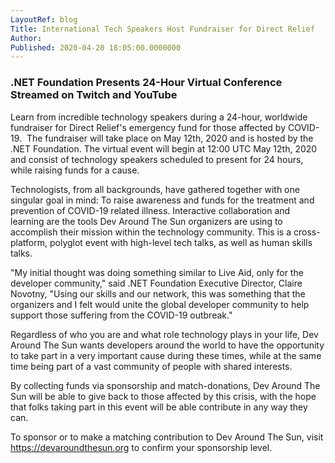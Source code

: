 ```yaml
---
LayoutRef: blog
Title: International Tech Speakers Host Fundraiser for Direct Relief
Author: 
Published: 2020-04-20 18:05:00.0000000
---
```


### .NET Foundation Presents 24-Hour Virtual Conference Streamed on Twitch and YouTube

Learn from incredible technology speakers during a 24-hour, worldwide fundraiser for Direct Relief's emergency fund for those affected by COVID-19. &nbsp;The fundraiser will take place on May 12th, 2020 and is hosted by the .NET Foundation. The virtual event will begin at 12:00 UTC May 12th, 2020 and consist of technology speakers scheduled to present for 24 hours, while raising funds for a cause.

Technologists, from all backgrounds, have gathered together with one singular goal in mind: To raise awareness and funds for the treatment and prevention of COVID-19 related illness. Interactive collaboration and learning are the tools Dev Around The Sun organizers are using to accomplish their mission within the technology community. This is a cross-platform, polyglot event with high-level tech talks, as well as human skills talks.

"My initial thought was doing something similar to Live Aid, only for the developer community," said .NET Foundation Executive Director, Claire Novotny, "Using our skills and our network, this was something that the organizers and I felt would unite the global developer community to help support those suffering from the COVID-19 outbreak."

Regardless of who you are and what role technology plays in your life, Dev Around The Sun wants developers around the world to have the opportunity to take part in a very important cause during these times, while at the same time being part of a vast community of people with shared interests.

By collecting funds via sponsorship and match-donations, Dev Around The Sun will be able to give back to those affected by this crisis, with the hope that folks taking part in this event will be able contribute in any way they can.

To sponsor or to make a matching contribution to Dev Around The Sun, visit https://devaroundthesun.org to confirm your sponsorship level.

